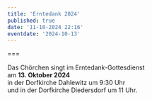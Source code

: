 ```yaml
---
title: 'Erntedank 2024'
published: true
date: '11-10-2024 22:16'
eventdate: '2024-10-13'
---
```


===

Das Chörchen singt im Erntedank-Gottesdienst</br>
am **13. Oktober 2024** </br>
in der Dorfkirche Dahlewitz um 9:30 Uhr</br>
und in der Dorfkirche Diedersdorf um 11 Uhr.

